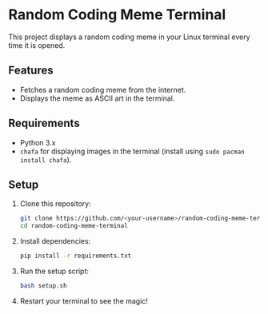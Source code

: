 # Random Coding Meme Terminal

This project displays a random coding meme in your Linux terminal every time it is opened.

## Features
- Fetches a random coding meme from the internet.
- Displays the meme as ASCII art in the terminal.

## Requirements
- Python 3.x
- `chafa` for displaying images in the terminal (install using `sudo pacman install chafa`).

## Setup
1. Clone this repository:
   ```bash
   git clone https://github.com/<your-username>/random-coding-meme-terminal.git
   cd random-coding-meme-terminal
   ```

2. Install dependencies:
   ```bash
   pip install -r requirements.txt
   ```

3. Run the setup script:
   ```bash
   bash setup.sh
   ```

4. Restart your terminal to see the magic!



